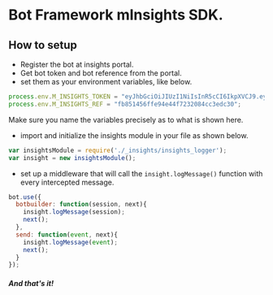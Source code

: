 # Bot Framework mInsights SDK.
## How to setup
- Register the bot at insights portal.
- Get bot token and bot reference from the portal.
- set them as your environment variables, like below.
```js
process.env.M_INSIGHTS_TOKEN = "eyJhbGciOiJIUzI1NiIsInR5cCI6IkpXVCJ9.eyJfaWQiOiI1YTYyMDk3YTVmYzZiNzY5ZjBkOTQ2NjIiLCJjcmVhdGVkQXQiOiIyMDE4LTAxLTE5VDE1OjA2OjM0LjUzNVoiLCJpYXQiOjE1MTYzNzQzOTR9.dXfFfD4S8jYFfcnmyygEToYowVCRxTPUOV-0YBuoML8";
process.env.M_INSIGHTS_REF = "fb851456ffe94e44f7232084cc3edc30";
```
Make sure you name the variables precisely as to what is shown here.

- import and initialize the insights module in your file as shown below.
```js
var insightsModule = require('./_insights/insights_logger');
var insight = new insightsModule();
```

- set up a middleware that will call the `insight.logMessage()` function with every intercepted message.
```js
bot.use({
  botbuilder: function(session, next){
    insight.logMessage(session);
    next();
  },
  send: function(event, next){
    insight.logMessage(event);
    next();
  }
});
```
##### And that's it!
